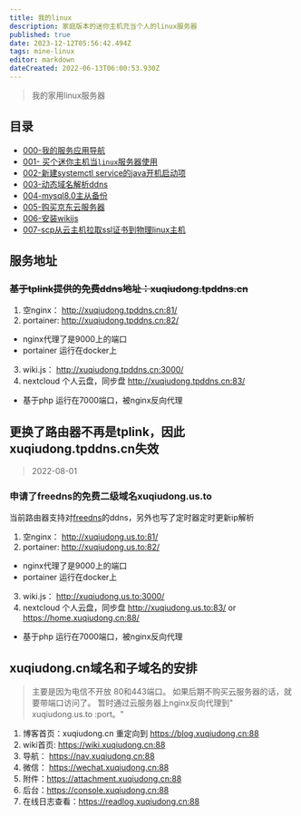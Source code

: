 ```yaml
---
title: 我的linux
description: 家庭版本的迷你主机充当个人的linux服务器
published: true
date: 2023-12-12T05:56:42.494Z
tags: mine-linux
editor: markdown
dateCreated: 2022-06-13T06:00:53.930Z
---
```


> 我的家用linux服务器

## 目录

- [000-我的服务应用导航](/mine-linux/000-serve-application-navigation)
- [001- 买个迷你主机当`linux`服务器使用](/mine-linux/001)
- [002-新建systemctl  service的java开机启动项](/mine-linux/002)
- [003-动态域名解析ddns](/mine-linux/003-ddns)
- [004-mysql8.0主从备份](/mine-linux/004)
- [005-购买京东云服务器](/mine-linux/05-购买京东云服务器)
- [006-安装wikijs](/mine-linux/006-intsall-wikijs)
- [007-scp从云主机拉取ssl证书到物理linux主机](/mine-linux/007-scp-fetch-file)

## 服务地址

### ~~基于tplink提供的免费ddns地址：xuqiudong.tpddns.cn~~

1. 空nginx：  http://xuqiudong.tpddns.cn:81/
2. portainer: http://xuqiudong.tpddns.cn:82/  
  - nginx代理了是9000上的端口
  - portainer 运行在docker上
3. wiki.js：   http://xuqiudong.tpddns.cn:3000/  
4. nextcloud 个人云盘，同步盘 http://xuqiudong.tpddns.cn:83/  
 - 基于php 运行在7000端口，被nginx反向代理 

## 更换了路由器不再是tplink，因此xuqiudong.tpddns.cn失效
> 2022-08-01
### 申请了freedns的免费二级域名xuqiudong.us.to
当前路由器支持对[freedns](xuqiudong.tpddns.cn)的ddns，另外也写了定时器定时更新ip解析
1. 空nginx：  http://xuqiudong.us.to:81/
2. portainer: http://xuqiudong.us.to:82/  
  - nginx代理了是9000上的端口
  - portainer 运行在docker上
3. wiki.js：   http://xuqiudong.us.to:3000/  
4. nextcloud 个人云盘，同步盘 http://xuqiudong.us.to:83/   or https://home.xuqiudong.cn:88/ 
 - 基于php 运行在7000端口，被nginx反向代理 

## xuqiudong.cn域名和子域名的安排
> 主要是因为电信不开放 80和443端口。 如果后期不购买云服务器的话，就要带端口访问了。 暂时通过云服务器上nginx反向代理到" xuqiudong.us.to :port。"


1. 博客首页：xuqiudong.cn 重定向到 https://blog.xuqiudong.cn:88
2. wiki首页: https://wiki.xuqiudong.cn:88
3. 导航： https://nav.xuqiudong.cn:88
4. 微信： https://wechat.xuqiudong.cn:88
5. 附件：https://attachment.xuqiudong.cn:88
6. 后台：https://console.xuqiudong.cn:88
7. 在线日志查看：https://readlog.xuqiudong.cn:88

